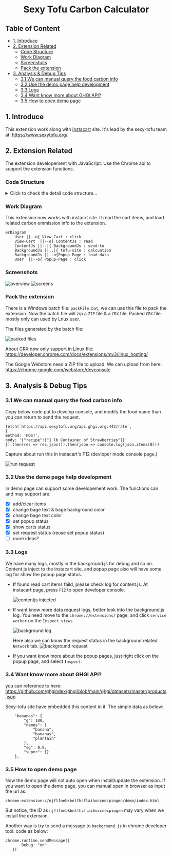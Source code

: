 <h1 align="center">Sexy Tofu Carbon Calculator </h1>

## Table of Content

- [1. Introduce](#1-introduce)
- [2. Extension Related](#2-extension-related)
  - [Code Structure](#code-structure)
  - [Work Diagram](#work-diagram)
  - [Screenshots](#screenshots)
  - [Pack the extension](#pack-the-extension)
- [3. Analysis & Debug Tips](#3-analysis--debug-tips)
  - [3.1 We can manual query the food carbon info](#31-we-can-manual-query-the-food-carbon-info)
  - [3.2 Use the demo page help development](#32-use-the-demo-page-help-development)
  - [3.3 Logs](#33-logs)
  - [3.4 Want know more about GHGI API?](#34-want-know-more-about-ghgi-api)
  - [3.5 How to open demo page](#35-how-to-open-demo-page)

## 1. Introduce

This extension work along with [instacart](https://www.instacart.com/) site. It's lead by the sexy-tofu team at: https://www.sexytofu.org/

## 2. Extension Related

The extension developement with JavaScript. Use the Chrome api to support the extension functions.

### Code Structure

  <details><summary>Click to check the detail code structure...</summary>
  
```
$Web-plugin\
│  manifest.json
│  package-lock.json
│  package.json
│  exclude.txt
│  packFile.bat
│  readme.MD
├─demo
│      index.html
│      index.js
├─fonts
│      OFL.txt
│      Poppins-Black.ttf
│      Poppins-BlackItalic.ttf
│      Poppins-Bold.ttf
│      Poppins-BoldItalic.ttf
│      Poppins-ExtraBold.ttf
│      Poppins-ExtraBoldItalic.ttf
│      Poppins-ExtraLight.ttf
│      Poppins-ExtraLightItalic.ttf
│      Poppins-Italic.ttf
│      Poppins-Light.ttf
│      Poppins-LightItalic.ttf
│      Poppins-Medium.ttf
│      Poppins-MediumItalic.ttf
│      Poppins-Regular.ttf
│      Poppins-SemiBold.ttf
│      Poppins-SemiBoldItalic.ttf
│      Poppins-Thin.ttf
│      Poppins-ThinItalic.ttf
├─img
│      128x128.png
│      16x16.png
│      48x48.png
│      close.svg
│      gray-filler-img.png
│      Sexy_Tofu_2.png
│      Sexy_tofu_dither.png
│      triangle.svg
├─js
│      background.js
│      common.js
│      content.js
│      jquery-3.6.0.min.js
│      popup.js
├─mdImg
│      backgroundlog.png
│      backgroundlogrequest.png
│      contentJs.png
│      demopage.png
│      Overview.png
│      screens.png
└─popup
        empty.css
        empty.html
        error.css
        error.html
        offset.css
        offset.html
        Outdated.css
        Outdated.html
        payment-success.css
        payment-success.html
```
    
</details>

### Work Diagram

This extension now works with instacrt site. It read the cart items, and load related carbon emmission info to the extension.

```mermaid
erDiagram
    User ||--o{ View-Cart : click
    View-Cart  ||--o{ ContentJs : read
    ContentJs ||--|{ BackgroundJs : send-to
    BackgroundJs }|..|{ tofu-site : calcuation
    BackgroundJs ||--o{Popup-Page : load-data
    User  ||--o{ Popup-Page : click
```

### Screenshots

![overview](./mdImg/Overview.PNG)
![screens](./mdImg/screens.png)

### Pack the extension

There is a Windows batch file: `packFile.bat`, we can use this file to pack the extension. Now the batch file will zip a `ZIP` file & a `CRX` file. Packed `CRX` file mostly only can used by Lnux user.

The files generated by the batch file:

![packed files](./mdImg/pack%20files.PNG)

About CRX now only support in Linux file: https://developer.chrome.com/docs/extensions/mv3/linux_hosting/

The Google Webstore need a ZIP file to upload. We can upload from here:
https://chrome.google.com/webstore/devconsole

## 3. Analysis & Debug Tips

### 3.1 We can manual query the food carbon info

Copy below code put to develop console, and modify the food name than you can return to send the request.

```
fetch(`https://api.sexytofu.org/api.ghgi.org:443/rate`,
{
method: 'POST',
body: '{"recipe":["1 lb Container of Strawberries"]}'
}).then(res => res.json()).then(json => console.log(json.items[0]))
```

Capture about run this in instacart's F12 (devloper mode console page.)

![run request](./mdImg/manualrequest.PNG)

### 3.2 Use the demo page help development

In demo page can support some developement work. The functions can and may support are:

- [x] add/clear items
- [x] change bage text & bage background color
- [x] change bage text color
- [x] set popup status
- [x] show carts status
- [x] set request status (reuse set popup status)
- [ ] more ideas?

### 3.3 Logs

We have many logs, mostly in the background.js for debug and so on. Content.js inject to the instacart site, and popup page also will have some log for show the popup page status.

- If found read cart items faild, please check log for content.js. At instacart page, press `F12` to open developer console.

  ![contentjs injected](./mdImg/contentJs.png)
- If want know more data request logs, better look into the background.js log.
  You need move to the `chrome://extensions/` page, and click `service worker` on the `Inspect views`.

  ![background log](./mdImg/backgroundlog.PNG)

  Here also we can know the request status in the background related `Network` tab.
  ![background request](./mdImg/backgroundrequest.PNG)
  
- If you want know more about the popup pages, just right click on the popup page, and select `Inspect`.

### 3.4 Want know more about GHGI API?

you can reference to here: https://github.com/ghgindex/ghgi/blob/main/ghgi/datasets/master/products.json

Sexy-tofu site have embedded this content in it. The simple data as below:

```
    "bananas": {
        "g": 180,
        "names": [
            "banana",
            "bananas",
            "plantain"
        ],
        "sg": 0.9,
        "super": {}
    },
```

### 3.5 How to open demo page

Now the demo page will not auto open when install/update the extension. If you want to open the demo page, you can manual open in browser as input the url as:

```
chrome-extension://njflfnebkbnlfhcflaihoccnecpiogen/demo/index.html
```

But notice, the ID as `njflfnebkbnlfhcflaihoccnecpiogen` may vary when we install the extension.

Another way is try to send a message to `background.js` in chrome developer tool. code as below:

```
chrome.runtime.sendMessage({
       Debug: "on"
   })
```
